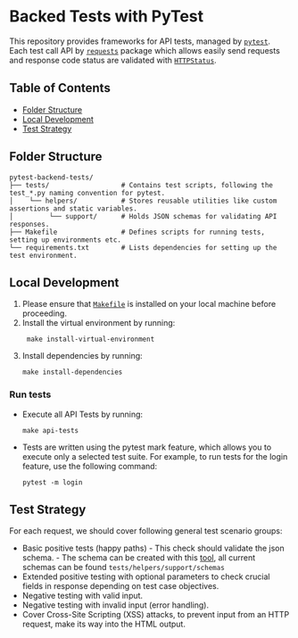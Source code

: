 # Backed Tests with PyTest

This repository provides frameworks for API tests, managed by [`pytest`](https://docs.pytest.org/en/7.4.x/).
Each test call API by [`requests`](https://pypi.org/project/requests/) package which allows easily send requests
and response code status are validated with [`HTTPStatus`](https://docs.python.org/3/library/http.html).

## Table of Contents

- [Folder Structure](#folder-structure)
- [Local Development](#local-development)
- [Test Strategy](#test-strategy)


## Folder Structure

```
pytest-backend-tests/
├── tests/                  # Contains test scripts, following the test_*.py naming convention for pytest.
│    └── helpers/           # Stores reusable utilities like custom assertions and static variables.
│         └── support/      # Holds JSON schemas for validating API responses.
├── Makefile                # Defines scripts for running tests, setting up environments etc.
└── requirements.txt        # Lists dependencies for setting up the test environment.
```

## Local Development

1. Please ensure that [`Makefile`](https://makefiletutorial.com) is installed on your local machine before proceeding.
2. Install the virtual environment by running:
   ```
    make install-virtual-environment
   ```
3. Install  dependencies by running: 
    ```
    make install-dependencies
    ```
   
### Run tests

- Execute all API Tests by running:
    ```commandline
    make api-tests
    ```
   
- Tests are written using the pytest mark feature, which allows you to execute only a selected test suite. 
  For example, to run tests for the login feature, use the following command:
    ```commandline
    pytest -m login
    ```

## Test Strategy
For each request, we should cover following general test scenario groups:
   -  Basic positive tests (happy paths)
     - This check should validate the json schema.
     - The schema can be created with this [tool](https://jsonformatter.org/json-to-jsonschema), all current schemas can be found `tests/helpers/support/schemas`
   - Extended positive testing with optional parameters to check crucial fields in response depending on test case objectives.
   - Negative testing with valid input.
   - Negative testing with invalid input (error handling).
   - Cover Cross-Site Scripting (XSS) attacks, to prevent input from an HTTP request, make its way into the HTML output.